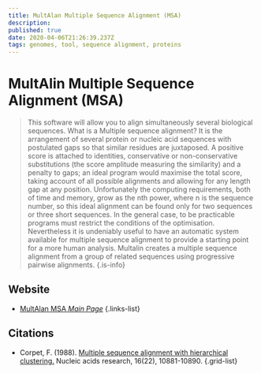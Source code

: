 ```yaml
---
title: MultAlan Multiple Sequence Alignment (MSA)
description: 
published: true
date: 2020-04-06T21:26:39.237Z
tags: genomes, tool, sequence alignment, proteins
---
```


# MultAlin Multiple Sequence Alignment (MSA)

>  This software will allow you to align simultaneously several biological sequences.
&NewLine;
What is a Multiple sequence alignment? It is the arrangement of several protein or nucleic acid sequences with postulated gaps so that similar residues are juxtaposed. A positive score is attached to identities, conservative or non-conservative substitutions (the score amplitude measuring the similarity) and a penalty to gaps; an ideal program would maximise the total score, taking account of all possible alignments and allowing for any length gap at any position.
&NewLine;
Unfortunately the computing requirements, both of time and memory, grow as the nth power, where n is the sequence number, so this ideal alignment can be found only for two sequences or three short sequences. In the general case, to be practicable programs must restrict the conditions of the optimisation. Nevertheless it is undeniably useful to have an automatic system available for multiple sequence alignment to provide a starting point for a more human analysis.
&NewLine;
Multalin creates a multiple sequence alignment from a group of related sequences using progressive pairwise alignments.
{.is-info}

## Website

- [MultAlan MSA *Main Page*](http://multalin.toulouse.inra.fr/multalin/)
{.links-list}

## Citations

- Corpet, F. (1988). [Multiple sequence alignment with hierarchical clustering.](https://academic.oup.com/nar/article-abstract/16/22/10881/2378678) Nucleic acids research, 16(22), 10881-10890.
{.grid-list}